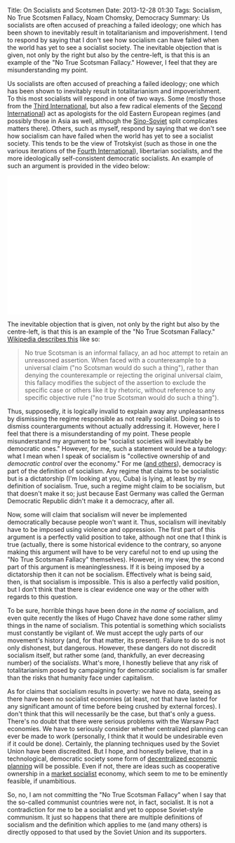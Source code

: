 Title: On Socialists and Scotsmen
Date: 2013-12-28 01:30
Tags: Socialism, No True Scotsmen Fallacy, Noam Chomsky, Democracy
Summary: Us socialists are often accused of preaching a failed ideology; one which has been shown to inevitably result in totalitarianism and impoverishment. I tend to respond by saying that I don't see how socialism can have failed when the world has yet to see a socialist society. The inevitable objection that is given, not only by the right but also by the centre-left, is that this is an example of the "No True Scotsman Fallacy." However, I feel that they are misunderstanding my point.


Us socialists are often accused of preaching a failed ideology; one which has
been shown to inevitably result in totalitarianism and impoverishment. To this
most socialists will respond in one of two ways. Some (mostly those from the 
[Third International](http://en.wikipedia.org/wiki/Comintern), 
but also a few  radical elements of the 
[Second International](http://en.wikipedia.org/wiki/Socialist_International)) 
act as apologists for the old Eastern European regimes (and possibly those in
Asia as well, although the 
[Sino-Soviet](http://en.wikipedia.org/wiki/Sino-Soviet_split) split complicates
matters there). Others, such as myself, respond by saying that we don't see how
socialism can have failed when the world has yet to see a socialist society. This
tends to be the view of Trotskyist (such as those in one the various iterations
of the 
[Fourth International](http://en.wikipedia.org/wiki/Fourth_International_(disambiguation))), 
libertarian socialists, and the more ideologically self-consistent democratic 
socialists. An example of such an argument is provided in the video below:

<iframe width="420" height="315"  style="margin-left: auto; margin-right: auto" src="//www.youtube.com/embed/K4Tq4VE8eHQ" frameborder="0" allowfullscreen></iframe>

The inevitable objection that is given, not only by the right but also by the
centre-left, is that this is an example of the "No True Scotsman Fallacy."
[Wikipedia describes this](http://en.wikipedia.org/wiki/No_true_Scotsman) like 
so:

> No true Scotsman is an informal fallacy, an ad hoc attempt to retain an 
> unreasoned assertion. When faced with a counterexample to a universal claim 
> ("no Scotsman would do such a thing"), rather than denying the counterexample 
> or rejecting the original universal claim, this fallacy modifies the subject of 
> the assertion to exclude the specific case or others like it by rhetoric, 
> without reference to any specific objective rule ("no true Scotsman would do 
> such a thing").

Thus, supposedly, it is logically invalid to explain away any unpleasantness
by dismissing the regime responsible as not really socialist. Doing so is to
dismiss counterarguments without actually addressing it. However, here I feel
that there is a misunderstanding of my point. These people misunderstand my 
argument to be "socialist societies will
inevitably be democratic ones." However, for me, such a statement would be a
tautology: what I mean when I speak of socialism is "collective ownership of and
_democratic control_ over the economy." For me 
([and others](http://socialistparty-usa.net/principles.html)), democracy is part 
of the definition of socialism. Any regime that claims to be socialistic but is a 
dictatorship (I'm looking at you, Cuba) is lying, at least by my definition
of socialism. True, such a regime might claim to be socialism, but that doesn't
make it so; just because East Germany was called the German Democratic Republic
didn't make it a democracy, after all. 

Now, some will claim that socialism will never be implemented democratically
because people won't want it. Thus, socialism will inevitably have to be
imposed using violence and oppression. The first part of this argument is a
perfectly valid position to take, although not one that I think is true 
(actually, there is some historical evidence to the contrary, so anyone making
this argument will have to be very careful not to end up using  the "No True 
Scotsman Fallacy" themselves). However, in my view, the second part of this
argument is meaninglessness. If it is being imposed by a dictatorship then
it can not be socialism. Effectively what is being said, then, is that 
socialism is impossible. This is also a perfectly valid position, but I
don't think that there is clear evidence one way or the other with regards
to this question.

To be sure, horrible things have been done _in the name of_
socialism, and even quite recently the likes of Hugo Chavez have done some rather
slimy things in the name of socialism. This potential is something which socialists
must constantly be vigilant of. We must accept the ugly parts of our movement's
history (and, for that matter, its present). Failure to do so is not only
dishonest, but dangerous. However, these dangers do not discredit socialism 
itself, but rather some (and, thankfully, an ever decreasing number) of the
social*ists*. What's more, I honestly believe that any risk of totalitarianism
posed by campaigning for democratic socialism is far smaller than the risks
that humanity face under capitalism.

As for claims that socialism results in poverty: we have no data, seeing
as there have been no socialist economies (at least, not that have lasted 
for any significant amount of time before being crushed by external forces).
I don't think that this will necessarily be the case, but that's only a guess.
There's no doubt that there were serious problems with the Warsaw Pact
economies. We have to seriously consider whether centralized planning can
ever be made to work (personally, I think that it would be undesirable even
if it could be done). Certainly, the planning techniques used by the Soviet Union
have been discredited. But I hope, and honestly believe, that in a technological, 
democratic society some form of 
[decentralized economic planning](http://en.wikipedia.org/wiki/Decentralized_planning_(economics)) 
will be possible. Even if not, there are ideas such as cooperative ownership
in a [market socialist](http://en.wikipedia.org/wiki/Market_socialism) economy,
which seem to me to be eminently feasible, if unambitious.

So, no, I am not committing the "No True Scotsman Fallacy" when I say that the
so-called communist countries were not, in fact, socialist. It is not a 
contradiction for me to
be a socialist and yet to oppose Soviet-style communism. It just so happens that
there are multiple definitions of socialism and the definition which applies to
me (and many others) is directly opposed to that used by the Soviet Union and
its supporters.

